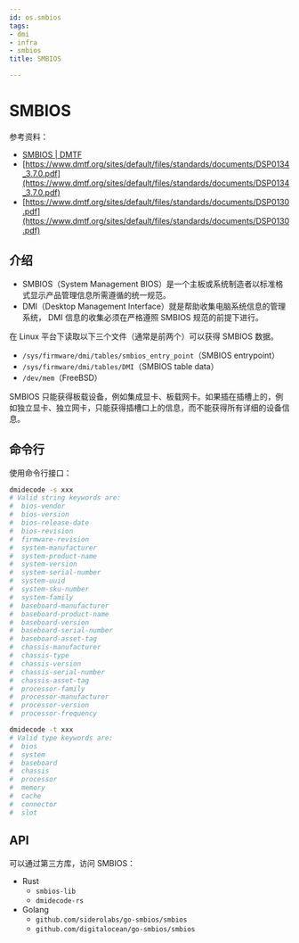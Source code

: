 ```yaml
---
id: os.smbios
tags:
- dmi
- infra
- smbios
title: SMBIOS

---
```



# SMBIOS
参考资料：

- [SMBIOS | DMTF](https://www.dmtf.org/standards/smbios)
- [https://www.dmtf.org/sites/default/files/standards/documents/DSP0134_3.7.0.pdf](https://www.dmtf.org/sites/default/files/standards/documents/DSP0134_3.7.0.pdf)
- [https://www.dmtf.org/sites/default/files/standards/documents/DSP0130.pdf](https://www.dmtf.org/sites/default/files/standards/documents/DSP0130.pdf)


## 介绍

- SMBIOS（System Management BIOS）是一个主板或系统制造者以标准格式显示产品管理信息所需遵循的统一规范。
- DMI（Desktop Management Interface）就是帮助收集电脑系统信息的管理系统， DMI 信息的收集必须在严格遵照 SMBIOS 规范的前提下进行。

在 Linux 平台下读取以下三个文件（通常是前两个）可以获得 SMBIOS 数据。

- `/sys/firmware/dmi/tables/smbios_entry_point`（SMBIOS entrypoint）
- `/sys/firmware/dmi/tables/DMI`（SMBIOS table data）
- `/dev/mem`（FreeBSD）

SMBIOS 只能获得板载设备，例如集成显卡、板载网卡。如果插在插槽上的，例如独立显卡、独立网卡，只能获得插槽口上的信息，而不能获得所有详细的设备信息。


## 命令行
使用命令行接口：
```bash
dmidecode -s xxx
# Valid string keywords are:
#  bios-vendor
#  bios-version
#  bios-release-date
#  bios-revision
#  firmware-revision
#  system-manufacturer
#  system-product-name
#  system-version
#  system-serial-number
#  system-uuid
#  system-sku-number
#  system-family
#  baseboard-manufacturer
#  baseboard-product-name
#  baseboard-version
#  baseboard-serial-number
#  baseboard-asset-tag
#  chassis-manufacturer
#  chassis-type
#  chassis-version
#  chassis-serial-number
#  chassis-asset-tag
#  processor-family
#  processor-manufacturer
#  processor-version
#  processor-frequency

dmidecode -t xxx
# Valid type keywords are:
#  bios
#  system
#  baseboard
#  chassis
#  processor
#  memory
#  cache
#  connector
#  slot
```


## API
可以通过第三方库，访问 SMBIOS：

- Rust
   - `smbios-lib`
   - `dmidecode-rs`
- Golang
   - `github.com/siderolabs/go-smbios/smbios`
   - `github.com/digitalocean/go-smbios/smbios`
